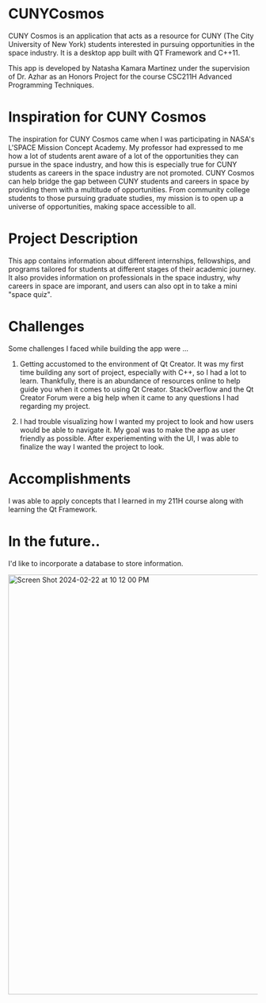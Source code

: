 # CUNYCosmos
CUNY Cosmos is an application that acts as a resource for CUNY (The City University of New York) students interested in pursuing opportunities in the space industry. It is a desktop app built with QT Framework and C++11.

This app is developed by Natasha Kamara Martinez under the supervision of Dr. Azhar as an Honors Project for the course CSC211H Advanced Programming Techniques.

# Inspiration for CUNY Cosmos
The inspiration for CUNY Cosmos came when I was participating in NASA's L'SPACE Mission Concept Academy. My professor had expressed to me how a lot of students arent aware of a lot of the opportunities they can pursue in the space industry, and how this is especially true for CUNY students as careers in the space industry are not promoted. CUNY Cosmos can help bridge the gap between CUNY students and careers in space by providing them with a multitude of opportunities. From community college students to those pursuing graduate studies, my mission is to open up a universe of opportunities, making space accessible to all.

# Project Description
This app contains information about different internships, fellowships, and programs tailored for students at different stages of their academic journey. It also provides information on professionals in the space industry, why careers in space are imporant, and users can also opt in to take a mini "space quiz". 

# Challenges 
Some challenges I faced while building the app were ...

1. Getting accustomed to the environment of Qt Creator. It was my first time building any sort of project, especially with C++, so I had a lot to learn. Thankfully, there is an abundance of resources online to help guide you when it comes to using Qt Creator. StackOverflow and the Qt Creator Forum were a big help when it came to any questions I had regarding my project. 

2. I had trouble visualizing how I wanted my project to look and how users would be able to navigate it. My goal was to make the app as user friendly as possible. After experiementing with the UI, I was able to finalize the way I wanted the project to look. 

# Accomplishments

I was able to apply concepts that I learned in my 211H course along with learning the Qt Framework.

# In the future..

I'd like to incorporate a database to store information.

<img width="846" alt="Screen Shot 2024-02-22 at 10 12 00 PM" src="https://github.com/natwoshoes/CUNYCosmos/assets/113740828/376d3a52-9619-45c2-b743-a3f069ed3e73">
